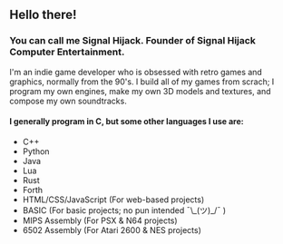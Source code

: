 ## Hello there! 
### You can call me Signal Hijack. Founder of Signal Hijack Computer Entertainment.
I'm an indie game developer who is obsessed with retro games and graphics, normally from the 90's.
I build all of my games from scrach; I program my own engines, make my own 3D models and textures, and compose my own soundtracks.

#### I generally program in C, but some other languages I use are:
- C++
- Python
- Java
- Lua
- Rust
- Forth
- HTML/CSS/JavaScript (For web-based projects)
- BASIC (For basic projects; no pun intended ¯\\\_(ツ)\_/¯ )
- MIPS Assembly (For PSX & N64 projects)
- 6502 Assembly (For Atari 2600 & NES projects)

